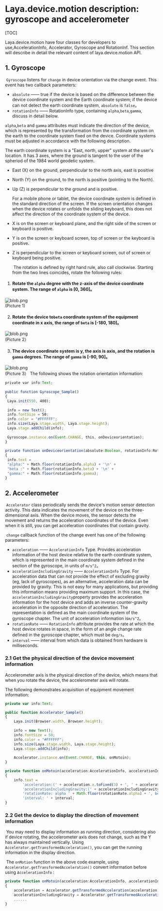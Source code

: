 # Laya.device.motion description: gyroscope and accelerometer

[TOC]

Laya.device.motion have four classes for developers to use,AccelerationInfo,  Accelerator, Gyroscope and RotationInf. This section will describe in detail the relevant content of laya.device.motion API.

## 1. Gyroscope

​	`Gyroscope`  listens for `change`  in device orientation via the change event. This event has two callback parameters:

- `absolute` —— true if the device is based on the difference between the device coordinate system and the Earth coordinate system; if the device can not detect the earth coordinate system, `absolute` is `false`。
- `rotationInfo` —— RotationInfo type, containing `alpha`,`beta`,`gamma`, discuss in detail below.

 ​`alpha`,`beta` and `gamma` attributes must indicate the direction of the device, which is represented by the transformation from the coordinate system on the earth to the coordinate system fixed on the device. Coordinate systems must be adjusted in accordance with the following description.

 ​The earth coordinate system is a "East, north, upper" system at the user's location. It has 3 axes, where the ground is tangent to the user of the spheriod of the 1984 world geodetic system.

- East (X) on the ground, perpendicular to the north axis, east is positive

- North (Y) on the ground, to the north is positive (pointing to the North).

- Up (Z) is perpendicular to the ground and is positive.

  For a mobile phone or tablet, the device coordinate system is defined in the standard direction of the screen. If the screen orientation changes when the device rotates or unfolds the sliding keyboard, this does not affect the direction of the coordinate system of the device.

- X is on the screen or keyboard plane, and the right side of the screen or keyboard is positive.

- Y is on the screen or keyboard screen,  top of screen  or the keyboard is positive.

- Z is perpendicular to the screen or keyboard screen, out of screen or keyboard being positive.

  ​ The rotation is defined by right hand rule, also call clockwise. Starting from the two lines coincides, rotate the following rules:

1. #### Rotate the `alpha`  degree with the z-axis of the device coordinate system. The range of  `alpha` is [0, 360]。

![blob.png](img/1.png)<br/>
(Picture 1)

2. #### Rotate the device to`beta` coordinate system of the equipment coordinate in x axis, the range of `beta` is [-180, 180]。

![blob.png](img/2.png)<br/>
(Picture 2）

3. #### The device coordinate system is y, the axis is axis, and the rotation is `gamma` degrees. The range of `gamma` is [-90, 90]。

![blob.png](img/3.png)<br/>
(Picture 3）
The following shows the rotation orientation information:

```typescript
private var info:Text;
 
public function Gyroscope_Sample() 
{
 Laya.init(550, 400);
  
 info = new Text();
 info.fontSize = 50;
 info.color = "#FFFFFF";
 info.size(Laya.stage.width, Laya.stage.height);
 Laya.stage.addChild(info);
  
 Gyroscope.instance.on(Event.CHANGE, this, onDeviceorientation);
}
 
private function onDeviceorientation(absolute:Boolean, rotationInfo:RotationInfo):void 
{
 info.text = 
 "alpha:" + Math.floor(rotationInfo.alpha) + '\n' +
 "beta :" + Math.floor(rotationInfo.beta) + '\n' +
 "gamma:" + Math.floor(rotationInfo.gamma);
}
```



## 2. Accelerometer

​	`Accelerator` class periodically sends the device's motion sensor detection activity. This data indicates the movement of the device on the three-dimensional axis. When the device moves, the sensor detects the movement and returns the acceleration coordinates of the device. Even when it is still, you can get acceleration coordinates that contain gravity.

​	`change` callback function of the change event has one of the following parameters:

- `acceleration` —— `AccelerationInfo` Type. Provides acceleration information of the host device relative to the earth coordinate system, which is represented in the main coordinate system defined in the section of the gyroscope, in units of `m/s^2`。
- `accelerationIncludingGravity` —— `AccelerationInfo` Type. For acceleration data that can not provide the effect of excluding gravity (eg, lack of gyroscopes), as an alternative, acceleration data can be provided by gravity. This is not easy for many applications, but providing this information means providing maximum support. In this case, the `accelerationIncludingGravity`property provides the acceleration information for the host device and adds an inverse counter-gravity acceleration in the opposite direction of acceleration. The representation is defined as the main coordinate system of the gyroscope chapter. The unit of acceleration information is`m/s^2`。
- `rotationRate` —— `RotationInfo` attribute provides the rate at which the host device rotates in space, in the form of an angle change rate defined in the gyroscope chapter, which must be `deg/s`。
- `interval` —— interval from which data is obtained from hardware is milliseconds.

### 2.1 Get the physical direction of the device movement information

 Accelerometer axis is the physical direction of the device, which means that when you rotate the device, the accelerometer axis will rotate.

 The following demonstrates acquisition of equipment movement information:

```typescript
private var info:Text;

public function Accelerator_Sample()
{
	Laya.init(Browser.width, Browser.height);
	
	info = new Text();
	info.fontSize = 50;
	info.color = "#FFFFFF";
	info.size(Laya.stage.width, Laya.stage.height);
	Laya.stage.addChild(info);
	
	Accelerator.instance.on(Event.CHANGE, this, onMotoin);
}

private function onMotoin(acceleration:AccelerationInfo, accelerationIncludingGravity:AccelerationInfo, rotationRate:RotationInfo, interval:int):void
{
	info.text = 
		'acceleration:(' + acceleration.x.toFixed(3) + ', ' + acceleration.y.toFixed(3) + ', ' + acceleration.z.toFixed(3) + ')\n' +
		'accelerationIncludingGravity:(' + accelerationIncludingGravity.x.toFixed(3) + ', ' + accelerationIncludingGravity.y.toFixed(3) + ', ' + accelerationIncludingGravity.z.toFixed(3) + ')\n' +
		'rotationRate: alpha ' + Math.floor(rotationRate.alpha) + ', beta ' + Math.floor(rotationRate.beta) + ', gamma ' + Math.floor(rotationRate.gamma) + '\n' +
		'interval: ' + interval;
}
```

### **2.2  Get the device to display the direction of movement information**

​	You may need to display information as running direction, considering also if device rotating, the accelerometer axis does not change, such as the Y has always maintained vertically. Using `Accelerator.getTransformedAcceleration()`, you can get the running information in the display direction.

​	The `onMotion`  function in the above code example, using `Accelerator.getTransformedAcceleration()` convert information before using `AccelerationInfo` :

```typescript
private function onMotoin(acceleration:AccelerationInfo, accelerationIncludingGravity:AccelerationInfo, rotationRate:RotationInfo, interval:int):void
{
	acceleration = Accelerator.getTransformedAcceleration(acceleration);
  	accelerationIncludingGravity = Accelerator.getTransformedAcceleration(accelerationIncludingGravity);
  	......
}
```
